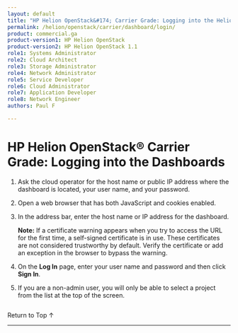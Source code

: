 ```yaml
---
layout: default
title: "HP Helion OpenStack&#174; Carrier Grade: Logging into the Helion Dashboards"
permalink: /helion/openstack/carrier/dashboard/login/
product: commercial.ga
product-version1: HP Helion OpenStack
product-version2: HP Helion OpenStack 1.1
role1: Systems Administrator 
role2: Cloud Architect 
role3: Storage Administrator 
role4: Network Administrator 
role5: Service Developer 
role6: Cloud Administrator 
role7: Application Developer 
role8: Network Engineer 
authors: Paul F

---
```

<!--PUBLISHED-->



<script> 

function PageRefresh { 
onLoad="window.refresh"
}

PageRefresh();

</script>
<!--
<p style="font-size: small;"> <a href="/helion/openstack/1.1/managing/volumes/">&#9664; PREV</a> | <a href="/helion/openstack/carrier/dashboard/users/">&#9650; UP</a> | <a href="/helion/openstack/1.1/managing/routers/">NEXT &#9654;</a> </p>
-->
# HP Helion OpenStack&#174; Carrier Grade: Logging into the Dashboards

1. Ask the cloud operator for the host name or public IP address where the dashboard is located, your user name, and your password.

2. Open a web browser that has both JavaScript and cookies enabled.

3. In the address bar, enter the host name or IP address for the dashboard.

	**Note:** If a certificate warning appears when you try to access the URL for the first time, a self-signed certificate is in use. These certificates are not considered trustworthy by default. Verify the certificate or add an exception in the browser to bypass the warning.

4. On the **Log In** page, enter your user name and password and then click **Sign In**.

5. If you are a non-admin user, you will only be able to select a project from the list at the top of the screen.

<img src="media/HorizonProjectMenu.png" alt="" />

 <a href="#top" style="padding:14px 0px 14px 0px; text-decoration: none;"> Return to Top &#8593; </a>

----
